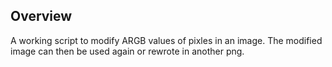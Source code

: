 ## Overview

A working script to modify ARGB values of pixles in an image.
The modified image can then be used again or rewrote in another png.
